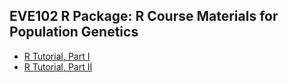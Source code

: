 ## EVE102 R Package: R Course Materials for Population Genetics


 - [R Tutorial, Part I]()
 - [R Tutorial, Part II]()
